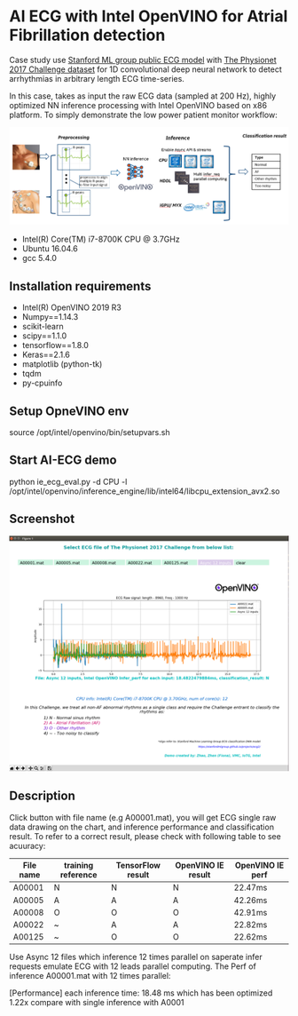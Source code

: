 # AI ECG with Intel OpenVINO for Atrial Fibrillation detection

Case study use [Stanford ML group public ECG model](https://stanfordmlgroup.github.io/projects/ecg2/) with [The Physionet 2017 Challenge dataset](https://www.physionet.org/content/challenge-2017/1.0.0/) for 1D convolutional deep neural network to detect arrhythmias in arbitrary length ECG time-series.

In this case, takes as input the raw ECG data (sampled at 200 Hz), highly optimized NN inference processing with Intel OpenVINO based on x86 platform. To simply demonstrate the low power patient monitor workflow:

![alt text](workloads.png)

+ Intel(R) Core(TM) i7-8700K CPU @ 3.7GHz
+ Ubuntu 16.04.6
+ gcc 5.4.0

## Installation requirements
+ Intel(R) OpenVINO 2019 R3
+ Numpy==1.14.3
+ scikit-learn
+ scipy==1.1.0
+ tensorflow==1.8.0
+ Keras==2.1.6
+ matplotlib (python-tk)
+ tqdm
+ py-cpuinfo

## Setup OpneVINO env
source /opt/intel/openvino/bin/setupvars.sh

## Start AI-ECG demo
python ie_ecg_eval.py -d CPU -l /opt/intel/openvino/inference_engine/lib/intel64/libcpu_extension_avx2.so

## Screenshot
![alt text](ecg3.png)

## Description
Click button with file name (e.g A00001.mat), you will get ECG single raw data drawing on the chart, and inference performance and classification result. To refer to a correct result, please check with following table to see acuuracy:

| File name | training reference | TensorFlow result | OpenVINO IE result | OpenVINO IE perf |
| ------ | ------ | ------ | ------ | ------ |
| A00001 | N | N | N | 22.47ms |
| A00005 | A | A | A | 42.26ms |
| A00008 | O | O | O | 42.91ms |
| A00022 | ~ | A | A | 22.82ms |
| A00125 | ~ | O | O | 22.62ms |

Use Async 12 files which inference 12 times parallel on saperate infer requests emulate ECG with 12 leads parallel computing. The Perf of inference A00001.mat with 12 times parallel:

[Performance] each inference time: 18.48 ms which has been optimized 1.22x compare with single inference with A0001
